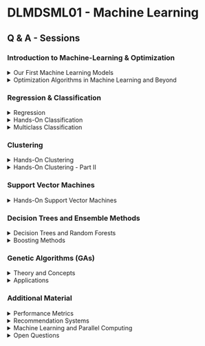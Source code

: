 # DLMDSML01 - Machine Learning

## Q & A - Sessions

### Introduction to Machine-Learning & Optimization

<details>
           <summary>Our First Machine Learning Models</summary>
           <p> 01_intro_to_ml.ipynb (last update: 2021-04-26) </p>
</details>

<details>
           <summary>Optimization Algorithms in Machine Learning and Beyond</summary>
           <p> 02_optimization_algorithms.ipynb (last update: 2021-03-23) </p>
</details>

### Regression & Classification

<details>
           <summary>Regression</summary>
           <p> 03_regression.ipynb (last update: 2021-04-06)</p>
</details>

<details>
           <summary>Hands-On Classification</summary>
           <p> not yet prepared (last update: xx-xx-xx)</p>
</details>


<details>
           <summary>Multiclass Classification</summary>
           <p> multiclass_classification.ipynb (last update: 2021-02-09): We discuss how to generalize a classification problem to a multiclass classification problem. First of all, we show how to transform a logistic regression model into a multinomial logistic regression model. Then we show, with the use of the Iris dataset, how to generalize the sklearn classification algorithms to multiclass problems. After an outlook into multiclass performance metrics, like a multiclass confusion matrix, we discuss so-called meta-estimators available in *sklearn.multiclass* which help to increase accuracy and runtime performance of the classifiers . </p>
</details>


### Clustering

<details>
           <summary>Hands-On Clustering</summary>
           <p> 02_clustering.ipynb (last update: 2021-04-26): We analyze clustering algorithms both from a practical and a theoretical perspective. We go into detail of different clustering approaches, like k-means clustering, Gaussian mixture models, DBSCAN and hierachical clustering. In order to gain insights into the theoretical aspects of clustering we discuss the concept of similarity measures and define metrics to measure the quality of clustering methods. Finally we evaluate our techniques on a clustering use case.</p>
</details>

<details>
           <summary>Hands-On Clustering - Part II</summary>
           <p> 02b_clustering.ipynb (last update: 2021-05-04)</p>
</details>

### Support Vector Machines

<details>
           <summary>Hands-On Support Vector Machines</summary>
           <p> 04_support_vector_machines.ipynb (last update: 2021-06-08)</p>
</details>

### Decision Trees and Ensemble Methods

<details>
           <summary>Decision Trees and Random Forests </summary>
           <p> 05_decision_trees_and_random_forests.ipynb (last update: 2021-06-22)</p>
</details>

<details>
           <summary>Boosting Methods</summary>
           <p> 09_boosting_methods.ipynb (last update: 2021-07-06): We deepen our understanding of random forest algorithms, namely how boosting trees work. After discussing an analytical example we go over to the scikit learn's implementation of boosted trees. We also discuss most recent algorithms, as XGBoost, LightGBM and CatBoost.</p>
</details>


### Genetic Algorithms (GAs)

<details>
           <summary>Theory and Concepts</summary>
           <p> Q_A_genetic_algorithms_theory.ipynb (last update: 2021-07-20): Based on *Haupt & Haupt, Practical Genetic Algorithms (2004)* we discuss how to approach GAs both for binary as well as continuous problems. We try to understand how to encode variables, find the initial population, perform the natural selection process, discuss mating/crossover strategies and mutation strategies until convergence is reached.</p>
</details>

<details>
           <summary>Applications</summary>
           <p> Q_A_genetic_algorithms_applications.ipynb: The knapsack problem and the traveling salesman problem. (last update: 2021-07-20)</p>
</details>


### Additional Material

<details>
           <summary>Performance Metrics </summary>
           <p> performance_measures.ipynb (last update: 2020-12-22)
               We discuss how to evaluate the performance of a machine-learning algorithm, both for
supervised and unsupervised tasks. Jupyter notebook exploring
the individual performance measures from the *sklearn.metrics* functions.
 </p>
         </details>

 <details>
           <summary>Recommendation Systems </summary>
           <p> recommendation_systems.ipynb` (last update: 2021-01-05):
               We discuss the basic principles of how to implement recommendation systems. For the MovieLens dataset we build up a first, simple user-based collaborative filtering movie recommendation system.
 </p>
         </details>

<details>
           <summary>Machine Learning and Parallel Computing </summary>
           <p> multiclass_classification.ipynb (last update: 2021-02-23):
               We show on a simple example how easy it is to parallelize a for-loop in python (see main.py and main_multi.py). We then turn to parallelizable tasks in Machine Learning, the difference between data and model parallelization, GPU usage and cloud computing.
 </p>
         </details>

<details>
           <summary>Open Questions </summary>
           <p> open_questions.ipynb (last update: 2021-07-06):
               Open questions on Machine Learning, where you can test your knowledge and understanding. 
 </p>
         </details>

